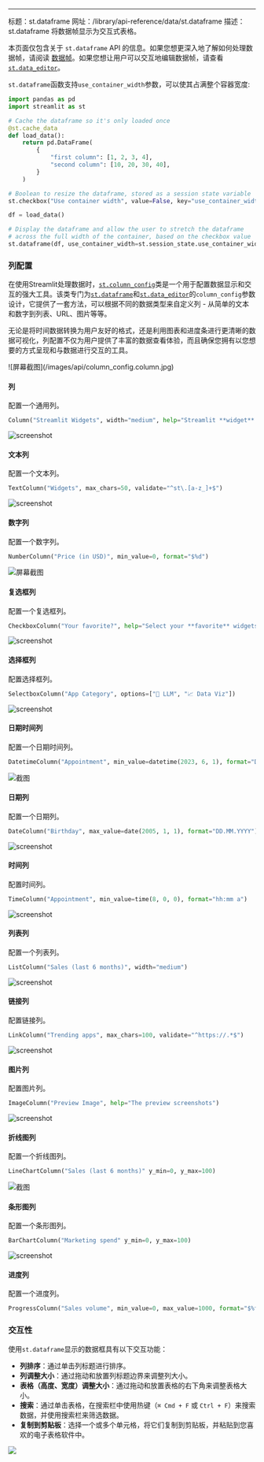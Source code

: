 ---
标题：st.dataframe
网址：/library/api-reference/data/st.dataframe
描述：st.dataframe 将数据帧显示为交互式表格。

<Tip>

本页面仅包含关于 `st.dataframe` API 的信息。如果您想更深入地了解如何处理数据帧，请阅读 [数据帧](/library/advanced-features/dataframes)。如果您想让用户可以交互地编辑数据帧，请查看 [`st.data_editor`](/library/api-reference/data/st.data_editor)。

</Tip>

`st.dataframe`函数支持`use_container_width`参数，可以使其占满整个容器宽度:

```python
import pandas as pd
import streamlit as st

# Cache the dataframe so it's only loaded once
@st.cache_data
def load_data():
    return pd.DataFrame(
        {
            "first column": [1, 2, 3, 4],
            "second column": [10, 20, 30, 40],
        }
    )

# Boolean to resize the dataframe, stored as a session state variable
st.checkbox("Use container width", value=False, key="use_container_width")

df = load_data()

# Display the dataframe and allow the user to stretch the dataframe
# across the full width of the container, based on the checkbox value
st.dataframe(df, use_container_width=st.session_state.use_container_width)
```

<Cloud src="https://doc-dataframe2.streamlit.app/?embed=true" height="350" />

### 列配置

在使用Streamlit处理数据时，[`st.column_config`](/library/api-reference/data/st.column_config)类是一个用于配置数据显示和交互的强大工具。该类专门为[`st.dataframe`](/library/api-reference/data/st.dataframe)和[`st.data_editor`](/library/api-reference/data/st.data_editor)的`column_config`参数设计，它提供了一套方法，可以根据不同的数据类型来自定义列 - 从简单的文本和数字到列表、URL、图片等等。

无论是将时间数据转换为用户友好的格式，还是利用图表和进度条进行更清晰的数据可视化，列配置不仅为用户提供了丰富的数据查看体验，而且确保您拥有以您想要的方式呈现和与数据进行交互的工具。

<TileContainer>
<RefCard href="/library/api-reference/data/st.column_config/st.column_config.column">
![屏幕截图](/images/api/column_config.column.jpg)

#### 列

配置一个通用列。

```python
Column("Streamlit Widgets", width="medium", help="Streamlit **widget** commands 🎈")
```

</RefCard>
<RefCard href="/library/api-reference/data/st.column_config/st.column_config.textcolumn">
<Image pure alt="screenshot" src="/images/api/column_config.textcolumn.jpg" />

#### 文本列

配置一个文本列。

```python
TextColumn("Widgets", max_chars=50, validate="^st\.[a-z_]+$")
```

</RefCard>

<RefCard href="/library/api-reference/data/st.column_config/st.column_config.numbercolumn">
<Image pure alt="screenshot" src="/images/api/column_config.numbercolumn.jpg" />

#### 数字列

配置一个数字列。

```python
NumberColumn("Price (in USD)", min_value=0, format="$%d")
```

</RefCard>

<RefCard href="/library/api-reference/data/st.column_config/st.column_config.checkboxcolumn">
<Image pure alt="屏幕截图" src="/images/api/column_config.checkboxcolumn.jpg" />

#### 复选框列

配置一个复选框列。

```python
CheckboxColumn("Your favorite?", help="Select your **favorite** widgets")
```

</RefCard>

<RefCard href="/library/api-reference/data/st.column_config/st.column_config.selectboxcolumn">
<Image pure alt="screenshot" src="/images/api/column_config.selectboxcolumn.jpg" />

#### 选择框列

配置选择框列。

```python
SelectboxColumn("App Category", options=["🤖 LLM", "📈 Data Viz"])
```

</RefCard>

<RefCard href="/library/api-reference/data/st.column_config/st.column_config.datetimecolumn">
<Image pure alt="screenshot" src="/images/api/column_config.datetimecolumn.jpg" />

#### 日期时间列

配置一个日期时间列。

```python
DatetimeColumn("Appointment", min_value=datetime(2023, 6, 1), format="D MMM YYYY, h:mm a")
```

</RefCard>

<RefCard href="/library/api-reference/data/st.column_config/st.column_config.datecolumn">
<Image pure alt="截图" src="/images/api/column_config.datecolumn.jpg" />

#### 日期列

配置一个日期列。

```python
DateColumn("Birthday", max_value=date(2005, 1, 1), format="DD.MM.YYYY")
```

</RefCard>

<RefCard href="/library/api-reference/data/st.column_config/st.column_config.timecolumn">
<Image pure alt="screenshot" src="/images/api/column_config.timecolumn.jpg" />

#### 时间列

配置时间列。

```python
TimeColumn("Appointment", min_value=time(8, 0, 0), format="hh:mm a")
```

</RefCard>
<RefCard href="/library/api-reference/data/st.column_config/st.column_config.listcolumn">
<Image pure alt="screenshot" src="/images/api/column_config.listcolumn.jpg" />

#### 列表列

配置一个列表列。

```python
ListColumn("Sales (last 6 months)", width="medium")
```

</RefCard>

<RefCard href="/library/api-reference/data/st.column_config/st.column_config.linkcolumn">
<Image pure alt="screenshot" src="/images/api/column_config.linkcolumn.jpg" />

#### 链接列

配置链接列。

```python
LinkColumn("Trending apps", max_chars=100, validate="^https://.*$")
```

</RefCard>

<RefCard href="/library/api-reference/data/st.column_config/st.column_config.imagecolumn">
<Image pure alt="screenshot" src="/images/api/column_config.imagecolumn.jpg" />

#### 图片列

配置图片列。

```python
ImageColumn("Preview Image", help="The preview screenshots")
```

</RefCard>

<RefCard href="/library/api-reference/data/st.column_config/st.column_config.linechartcolumn">
<Image pure alt="screenshot" src="/images/api/column_config.linechartcolumn.jpg" />

#### 折线图列

配置一个折线图列。

```python
LineChartColumn("Sales (last 6 months)" y_min=0, y_max=100)
```

</RefCard>

<RefCard href="/library/api-reference/data/st.column_config/st.column_config.barchartcolumn">
<Image pure alt="截图" src="/images/api/column_config.barchartcolumn.jpg" />

#### 条形图列

配置一个条形图列。

```python
BarChartColumn("Marketing spend" y_min=0, y_max=100)
```

</RefCard>

<RefCard href="/library/api-reference/data/st.column_config/st.column_config.progresscolumn">
<Image pure alt="screenshot" src="/images/api/column_config.progresscolumn.jpg" />

#### 进度列

配置一个进度列。

```python
ProgressColumn("Sales volume", min_value=0, max_value=1000, format="$%f")
```

</RefCard>

</TileContainer>

### 交互性

使用`st.dataframe`显示的数据框具有以下交互功能：

- **列排序**：通过单击列标题进行排序。
- **列调整大小**：通过拖动和放置列标题边界来调整列大小。
- **表格（高度、宽度）调整大小**：通过拖动和放置表格的右下角来调整表格大小。
- **搜索**：通过单击表格，在搜索栏中使用热键（`⌘ Cmd + F` 或 `Ctrl + F`）来搜索数据，并使用搜索栏来筛选数据。
- **复制到剪贴板**：选择一个或多个单元格，将它们复制到剪贴板，并粘贴到您喜欢的电子表格软件中。

<Image src="/images/dataframe-ui.gif" />
